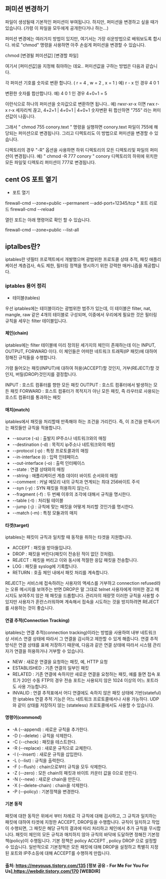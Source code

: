 ## 퍼미션 변경하기

파일이 생성될때 기본적인 퍼미션이 부여됩니다.
하지만, 퍼미션을 변경하고 싶을 때가 있습니다. (가령 이 파일을 모두에게 공개한다거나 하는...)
 
퍼미션 변경에는 여러가지 방법이 있지만, 여기서는 가장 쉬운방법으로 배워보도록 합시다.
바로 "chmod" 명령을 사용하면 아주 손쉽게 퍼미션을 변경할 수 있습니다.
 
chmod [변경될 퍼미션값] [변경할 파일]
 
여기서 [퍼미션값]을 지정해 줘야하는 데요..
퍼미션값을 구하는 방법은 다음과 같습니다.
 
각 퍼미션 기호를 숫자로 변환 합니다. ( r = 4 , w = 2 , x = 1 )
예) r  -  x 인 경우 4  0  1
 
변환한 숫자를 합산합니다.
예) 4  0  1 인 경우  4+0+1 = 5
 
이런식으로 하나의 퍼미션을 숫자값으로 변환하면 됩니다..
예) rwxr-xr-x 이면 rwx  r-x  r-x 세자리씩 끊고, 4+2+1  | 4+0+1 | 4+0+1  숫자변환 뒤 합산하면 "755" 라는 퍼미션값이 나옵니다.
 
그래서 " chmod 755 conory.text " 명령을 실행하면 conory.text 파일이 755에 해당되는 퍼미션으로 변경됩니다.
그리고 디렉토리도 이 방법으로 퍼미션을 변경할 수 있습니다.
 
디렉토리의 경우 "-R" 옵션을 사용하면 하위 디렉토리의 모든 디렉토리및 파일의 퍼미션이 변경됩니다.
예) " chmod -R 777 conory " conory 디렉토리의 하위에 위치한 모든 파일및 디렉토리 퍼미션이 777로 변경됩니다.

## cent OS 포트 열기

- 포트 열기 

firewall-cmd --zone=public --permanent --add-port=12345/tcp * 포트 리로드 firewall-cmd --reload 

열린 포트는 아래 명령어로 확인 할 수 있습니다. 

firewall-cmd --zone=public --list-all

## iptalbes란?

iptables란 넷필터 프로젝트에서 개발했으며 광범위한 프로토콜 상태 추적, 패킷 애플리케이션 계층검사, 속도 제한, 필터링 정책을 명시하기 위한 강력한 매커니즘을 제공합니다.


### iptables 용어 정리

- 테이블(tables)

우선 iptables에는 테이블이라는 광범위한 범주가 있는데, 이 테이블은 filter, nat, mangle, raw 같은 4개의 테이블로 구성되며, 이중에서 우리에게 필요한 것은 필터링 규칙을 세우는 filter 테이블입니다.

#### 체인(chain)
iptables에는 filter 테이블에 미리 정의된 세가지의 체인이 존재하는데 이는 INPUT, OUTPUT, FORWARD 이다. 이 체인들은 어떠한 네트워크 트래픽(IP 패킷)에 대하여 정해진 규칙들을 수행합니다.

가령 들어오는 패킷(INPUT)에 대하여 허용(ACCEPT)할 것인지, 거부(REJECT)할 것인지, 버릴(DROP)것인지를 결정합니다.

INPUT : 호스트 컴퓨터를 향한 모든 패킷
OUTPUT : 호스트 컴퓨터에서 발생하는 모든 패킷
FORWARD : 호스트 컴퓨터가 목적지가 아닌 모든 패킷, 즉 라우터로 사용되는 호스트 컴퓨터를 통과하는 패킷


#### 매치(match)

iptables에서 패킷을 처리할때 만족해야 하는 조건을 가리킨다. 즉, 이 조건을 만족시키는 패킷들만 규칙을 적용합니다.

- --source (-s) : 출발지 IP주소나 네트워크와의 매칭
- --destination (-d) : 목적지 ip주소나 네트워크와의 매칭
- --protocol (-p) : 특정 프로토콜과의 매칭
- --in-interface (i) : 입력 인테페이스
- --out-interface (-o) : 출력 인터페이스
- --state : 연결 상태와의 매칭
- --string : 애플리케이션 계층 데이터 바이트 순서와의 매칭
- --comment : 커널 메모리 내의 규칙과 연계되는 최대 256바이트 주석
- --syn (-y) : SYN 패킷을 허용하지 않는다.
- --fragment (-f) : 두 번째 이후의 조각에 대해서 규칙을 명시한다.
- --table (-t) : 처리될 테이블
- --jump (-j) : 규칙에 맞는 패킷을 어떻게 처리할 것인가를 명시한다.
- --match (-m) : 특정 모듈과의 매치


#### 타겟(target)

iptables는 패킷이 규칙과 일치할 때 동작을 취하는 타겟을 지원합니다.

- ACCEPT : 패킷을 받아들입니다.
- DROP : 패킷을 버린다(패킷이 전송된 적이 없던 것처럼).
- REJECT : 패킷을 버리고 이와 동시에 적절한 응답 패킷을 전송합니다.
- LOG : 패킷을 syslog에 기록합니다.
- RETURN : 호출 체인 내에서 패킷 처리를 계속합니다.

REJECT는 서비스에 접속하려는 사용자의 액세스를 거부하고 connection refused라는 오류 메시지를 보여주는 반면 DROP은 말 그대로 telnet 사용자에게 어떠한 경고 메시지도 보여주지 않은 채 패킷을 드롭합니다. 
관리자의 재량껏 이러한 규칙을 사용할 수 있지만 사용자가 혼란스러워하며 계속해서 접속을 시도하는 것을 방지하려면 REJECT를 사용하는 것이 좋습니다.

#### 연결 추적(Connection Tracking)

iptables는 연결 추적(connection tracking)이라는 방법을 사용하여 내부 네트워크 상 서비스 연결 상태에 따라서 그 연결을 감시하고 제한할 수 있게 해줍니다. 
연결 추적 방식은 연결 상태를 표에 저장하기 때문에, 다음과 같은 연결 상태에 따라서 시스템 관리자가 연결을 허용하거나 거부할 수 있습니다.

- NEW : 새로운 연결을 요청하는 패킷, 예, HTTP 요청
- ESTABLISHED : 기존 연결의 일부인 패킷
- RELATED : 기존 연결에 속하지만 새로운 연결을 요청하는 패킷, 예를 들면 접속 포트가 20인 수동 FTP의 경우 전송 포트는 사용되지 않은 1024 이상의 어느 포트라도 사용 가능합니다.
- INVALID : 연결 추적표에서 어디 연결에도 속하지 않은 패킷
상태에 기반(stateful)한 iptables 연결 추적 기능은 어느 네트워크 프로토콜에서나 사용 가능하다. UDP와 같이 상태를 저장하지 않는 (stateless) 프로토콜에서도 사용할 수 있습니다.


#### 명령어(commond)

- -A (--append) : 새로운 규칙을 추가한다.
- -D (--delete) : 규칙을 삭제한다.
- -C (--check) : 패킷을 테스트한다.
- -R (--replace) : 새로운 규칙으로 교체한다.
- -I (--insert) : 새로운 규칙을 삽입한다.
- -L (--list) : 규칙을 출력한다.
- -F (--flush) : chain으로부터 규칙을 모두 삭제한다.
- -Z (--zero) : 모든 chain의 패킷과 바이트 카운터 값을 0으로 만든다.
- -N (--new) : 새로운 chain을 만든다.
- -X (--delete-chain) : chain을 삭제한다.
- -P (--policy) : 기본정책을 변경한다.

#### 기본 동작

패킷에 대한 동작은 위에서 부터 차례로 각 규칙에 대해 검사하고, 그 규칙과 일치하는 패킷에 대하여 타겟에 지정한 ACCEPT, DROP등을 수행합니다.
규칙이 일치하고 작업이 수행되면, 그 패킷은 해당 규칙의 결과에 따리 처리하고 체인에서 추가 규칙을 무시합니다.
패킷이 체인의 모든 규칙과 매치하지 않아 규칙의 바닥에 도달하면 정해진 기본정책(policy)이 수행됩니다.
기본 정책은 policy ACCEPT , policy DROP 으로 설정할 수 있습니다.
일반적으로 기본정책은 모든 패킷에 대해 DROP을 설정하고 특별히 지정된 포트와 IP주소등에 대해 ACCEPT를 수행하게 만듭니다.


#### 출처: https://meyouus.tistory.com/135 [정보 공유 - For Me For You For Us],https://webdir.tistory.com/170 [WEBDIR]
